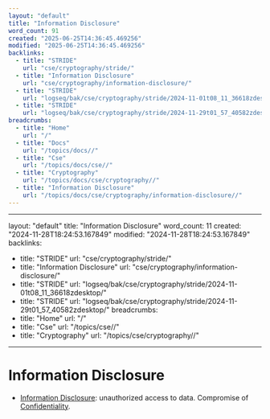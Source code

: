 ```yaml
---
layout: "default"
title: "Information Disclosure"
word_count: 91
created: "2025-06-25T14:36:45.469256"
modified: "2025-06-25T14:36:45.469256"
backlinks:
  - title: "STRIDE"
    url: "cse/cryptography/stride/"
  - title: "Information Disclosure"
    url: "cse/cryptography/information-disclosure/"
  - title: "STRIDE"
    url: "logseq/bak/cse/cryptography/stride/2024-11-01t08_11_36618zdesktop/"
  - title: "STRIDE"
    url: "logseq/bak/cse/cryptography/stride/2024-11-29t01_57_40582zdesktop/"
breadcrumbs:
  - title: "Home"
    url: "/"
  - title: "Docs"
    url: "/topics/docs//"
  - title: "Cse"
    url: "/topics/docs/cse//"
  - title: "Cryptography"
    url: "/topics/docs/cse/cryptography//"
  - title: "Information Disclosure"
    url: "/topics/docs/cse/cryptography/information-disclosure//"
---
```

---
layout: "default"
title: "Information Disclosure"
word_count: 11
created: "2024-11-28T18:24:53.167849"
modified: "2024-11-28T18:24:53.167849"
backlinks:
  - title: "STRIDE"
    url: "cse/cryptography/stride/"
  - title: "Information Disclosure"
    url: "cse/cryptography/information-disclosure/"
  - title: "STRIDE"
    url: "logseq/bak/cse/cryptography/stride/2024-11-01t08_11_36618zdesktop/"
  - title: "STRIDE"
    url: "logseq/bak/cse/cryptography/stride/2024-11-29t01_57_40582zdesktop/"
breadcrumbs:
  - title: "Home"
    url: "/"
  - title: "Cse"
    url: "/topics/cse//"
  - title: "Cryptography"
    url: "/topics/cse/cryptography//"
---
# Information Disclosure

- [Information Disclosure](cse/cryptography/information-disclosure/): unauthorized access to data. Compromise of [Confidentiality](cse/cryptography/confidentiality/).
